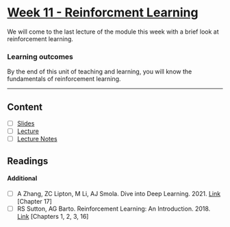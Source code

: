 # [Week 11 - Reinforcment Learning](https://canvas.sussex.ac.uk/courses/31315/pages/week-11-reinforcement-learning?module_item_id=1445754)
We will come to the last lecture of the module this week with a brief look at reinforcement learning.

### Learning outcomes
By the end of this unit of teaching and learning, you will know the fundamentals of reinforcement learning.

---

## Content
- [ ] [Slides](https://canvas.sussex.ac.uk/courses/31315/files/5657553?wrap=1)
- [ ] [Lecture](https://sussex.cloud.panopto.eu/Panopto/Pages/Viewer.aspx?id=69c196c4-16d6-4182-b955-b2b9007ebc54)
- [ ] [Lecture Notes]()
 
## Readings
#### Additional
- [ ] A Zhang, ZC Lipton, M Li, AJ Smola. Dive into Deep Learning. 2021. [Link](https://readinglists.sussex.ac.uk/leganto/nui/citation/23771559330002461?institute=44SUS_INST&auth=SAML) [Chapter 17]
- [ ] RS Sutton, AG Barto. Reinforcement Learning: An Introduction. 2018. [Link](https://readinglists.sussex.ac.uk/leganto/nui/citation/23771559350002461?institute=44SUS_INST&auth=SAML) [Chapters 1, 2, 3, 16]
